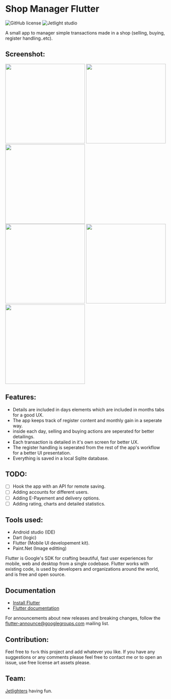 # Shop Manager Flutter

![GitHub license](https://img.shields.io/github/license/oussamabonnor1/shop_manager_flutter.svg)
![Jetlight studio](https://img.shields.io/badge/Made%20by-Jetlight%20studio-blue.svg?color=082544)

A small app to manager simple transactions made in a shop (selling, buying, register handling..etc).

## Screenshot:
<img src="Screenshots/days_list.jpg" width ="250"/> <img src="Screenshots/transaction_list.jpg" width ="250"/> <img src="Screenshots/selling_popup.jpg" width ="250"/>                           
<img src="Screenshots/transaction_details.jpg" width ="250"/> <img src="Screenshots/register_list.jpg" width ="250"/> <img src="Screenshots/buying_popup.jpg" width ="250"/>

## Features:
* Details are included in days elements which are included in months tabs for a good UX.
* The app keeps track of register content and monthly gain in a seperate way.
* inside each day, selling and buying actions are seperated for better detailings.
* Each transaction is detailed in it's own screen for better UX.
* The register handling is seperated from the rest of the app's workflow for a better UI presentation.
* Everything is saved in a local Sqlite database.

## TODO:
* [ ] Hook the app with an API for remote saving.
* [ ] Adding accounts for different users.
* [ ] Adding E-Payement and delivery options.
* [ ] Adding rating, charts and detailed statistics.

## Tools used:
* Android studio (IDE)
* Dart (logic)
* Flutter (Mobile UI developement kit).
* Paint.Net (Image editting)

Flutter is Google's SDK for crafting beautiful, fast user experiences for
mobile, web and desktop from a single codebase. Flutter works with existing
code, is used by developers and organizations around the world, and is free
and open source.

## Documentation

* [Install Flutter](https://flutter.dev/get-started/)
* [Flutter documentation](https://flutter.dev/docs)

For announcements about new releases and breaking changes, follow the
[flutter-announce@googlegroups.com](https://groups.google.com/forum/#!forum/flutter-announce)
mailing list.

## Contribution:
Feel free to `fork` this project and add whatever you like. If you have any suggestions or any comments please feel free to contact me or to open an issue, use free license art assets please.

## Team:
[Jetlighters](https://github.com/JetLightStudio) having fun.
